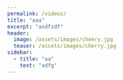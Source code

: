 ```yaml
---
permalink: /videos/
title: "aaa"
excerpt: "asdfsdf"
header:
  image: /assets/images/cheery.jpg
  teaser: /assets/images/cherry.jpg
sidebar:
  - title: "aa"
    text: "adfg"
---
```

